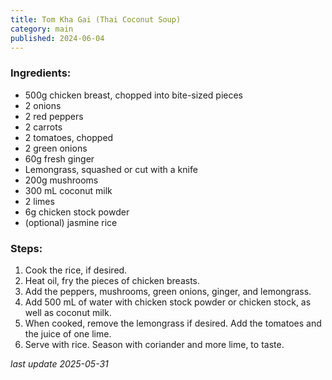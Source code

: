 ```yaml
---
title: Tom Kha Gai (Thai Coconut Soup)
category: main
published: 2024-06-04
---
```


### Ingredients:

- 500g chicken breast, chopped into bite-sized pieces
- 2 onions
- 2 red peppers
- 2 carrots
- 2 tomatoes, chopped
- 2 green onions
- 60g fresh ginger
- Lemongrass, squashed or cut with a knife
- 200g mushrooms
- 300 mL coconut milk
- 2 limes
- 6g chicken stock powder
- (optional) jasmine rice

### Steps:

1. Cook the rice, if desired.
1. Heat oil, fry the pieces of chicken breasts.
1. Add the peppers, mushrooms, green onions, ginger, and lemongrass.
1. Add 500 mL of water with chicken stock powder or chicken stock, as well as coconut milk.
1. When cooked, remove the lemongrass if desired. Add the tomatoes and the juice of one lime.
1. Serve with rice. Season with coriander and more lime, to taste.

_last update 2025-05-31_
